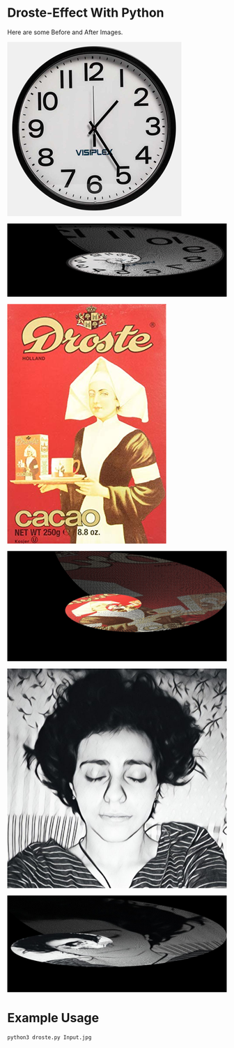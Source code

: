 # Droste-Effect With Python
Here are some Before and After Images.




![alt text](Images/clock.jpg)



![alt text](Images/clockAfter.jpg)





![alt text](Images/DrosteLady.jpg)



![alt text](Images/drosteLadyAfter.jpg)

![alt text](Images/PrettyGirl.jpg)

![alt text](Images/PrettyGirlAfter.jpg)

# Example Usage
```
python3 droste.py Input.jpg
```
